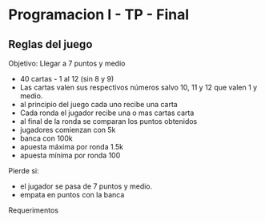 # Programacion I - TP - Final 

## Reglas del juego

Objetivo: Llegar a 7 puntos y medio

- 40 cartas - 1 al 12 (sin 8 y 9)
- Las cartas valen sus respectivos números salvo 10, 11 y 12 que valen 1 y medio.
- al principio del juego cada uno recibe una carta
- Cada ronda el jugador recibe una o mas cartas carta
- al final de la ronda se comparan los puntos obtenidos
- jugadores comienzan con 5k
- banca con 100k
- apuesta máxima por ronda 1.5k
- apuesta mínima por ronda 100

Pierde si: 

- el jugador se pasa de 7 puntos y medio.
- empata en puntos con la banca

Requerimentos

